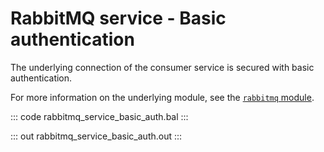 # RabbitMQ service - Basic authentication

The underlying connection of the consumer service is secured with basic authentication.

For more information on the underlying module, see the [`rabbitmq` module](https://lib.ballerina.io/ballerinax/rabbitmq/latest).

::: code rabbitmq_service_basic_auth.bal :::

::: out rabbitmq_service_basic_auth.out :::
